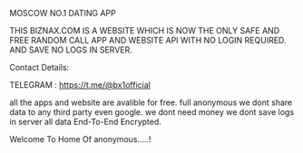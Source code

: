 MOSCOW NO.1 DATING APP

THIS BIZNAX.COM IS A WEBSITE WHICH IS NOW THE ONLY SAFE AND
FREE RANDOM CALL APP AND WEBSITE API WITH NO LOGIN REQUIRED.
AND SAVE NO LOGS IN SERVER.

Contact Details:

TELEGRAM : https://t.me/@bx1official


all the apps and website are avalible for free.
full anonymous we dont share data to any third party even google.
we dont need money we dont save logs in server
all data End-To-End Encrypted.

Welcome To Home Of anonymous.....!

